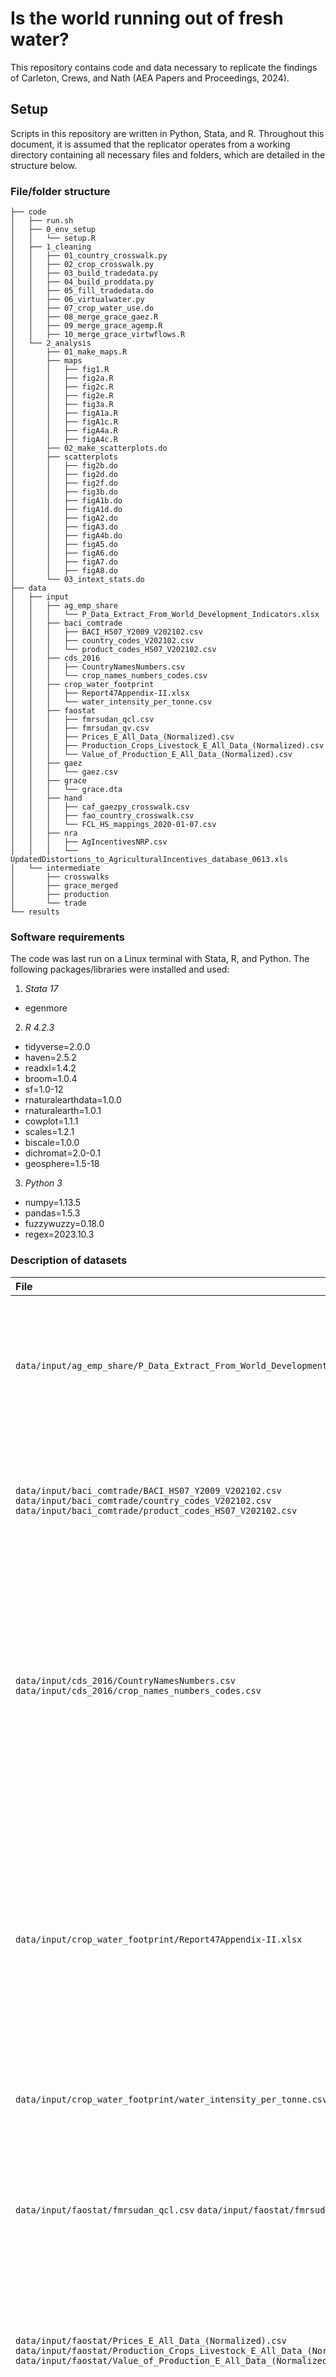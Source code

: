 # Is the world running out of fresh water?
This repository contains code and data necessary to replicate the findings of Carleton, Crews, and Nath (AEA Papers and Proceedings, 2024).

## Setup
Scripts in this repository are written in Python, Stata, and R. Throughout this document, it is assumed that the replicator operates from a working directory containing all necessary files and folders, which are detailed in the structure below.

### File/folder structure
```text
├── code
│   ├── run.sh
│   ├── 0_env_setup
│   │   └── setup.R
│   ├── 1_cleaning
│   │   ├── 01_country_crosswalk.py
│   │   ├── 02_crop_crosswalk.py
│   │   ├── 03_build_tradedata.py
│   │   ├── 04_build_proddata.py
│   │   ├── 05_fill_tradedata.do
│   │   ├── 06_virtualwater.py
│   │   ├── 07_crop_water_use.do
│   │   ├── 08_merge_grace_gaez.R
│   │   ├── 09_merge_grace_agemp.R
│   │   ├── 10_merge_grace_virtwflows.R
│   └── 2_analysis
│       ├── 01_make_maps.R
│       ├── maps
│       │   ├── fig1.R
│       │   ├── fig2a.R
│       │   ├── fig2c.R
│       │   ├── fig2e.R
│       │   ├── fig3a.R
│       │   ├── figA1a.R
│       │   ├── figA1c.R
│       │   ├── figA4a.R
│       │   ├── figA4c.R
│       ├── 02_make_scatterplots.do
│       ├── scatterplots
│       │   ├── fig2b.do
│       │   ├── fig2d.do
│       │   ├── fig2f.do
│       │   ├── fig3b.do
│       │   ├── figA1b.do
│       │   ├── figA1d.do
│       │   ├── figA2.do
│       │   ├── figA3.do
│       │   ├── figA4b.do
│       │   ├── figA5.do
│       │   ├── figA6.do
│       │   ├── figA7.do
│       │   ├── figA8.do
│       └── 03_intext_stats.do
├── data
│   ├── input
│   │   ├── ag_emp_share
│   │   │   └── P_Data_Extract_From_World_Development_Indicators.xlsx
│   │   ├── baci_comtrade
│   │   │   ├── BACI_HS07_Y2009_V202102.csv
│   │   │   ├── country_codes_V202102.csv
│   │   │   └── product_codes_HS07_V202102.csv
│   │   ├── cds_2016
│   │   │   ├── CountryNamesNumbers.csv
│   │   │   └── crop_names_numbers_codes.csv
│   │   ├── crop_water_footprint
│   │   │   ├── Report47Appendix-II.xlsx
│   │   │   └── water_intensity_per_tonne.csv
│   │   ├── faostat
│   │   │   ├── fmrsudan_qcl.csv
│   │   │   ├── fmrsudan_qv.csv
│   │   │   ├── Prices_E_All_Data_(Normalized).csv
│   │   │   ├── Production_Crops_Livestock_E_All_Data_(Normalized).csv
│   │   │   └── Value_of_Production_E_All_Data_(Normalized).csv
│   │   ├── gaez
│   │   │   └── gaez.csv
│   │   ├── grace
│   │   │   └── grace.dta
│   │   ├── hand
│   │   │   ├── caf_gaezpy_crosswalk.csv
│   │   │   ├── fao_country_crosswalk.csv
│   │   │   └── FCL_HS_mappings_2020-01-07.csv
│   │   ├── nra
│   │   │   ├── AgIncentivesNRP.csv
│   │   │   └── UpdatedDistortions_to_AgriculturalIncentives_database_0613.xls
│   └── intermediate
│       ├── crosswalks
│       ├── grace_merged
│       ├── production
│       └── trade
└── results
```

### Software requirements
The code was last run on a Linux terminal with Stata, R, and Python. The following packages/libraries were installed and used:
1. *Stata 17*
 - egenmore
2. *R 4.2.3*
 - tidyverse=2.0.0
 - haven=2.5.2
 - readxl=1.4.2
 - broom=1.0.4
 - sf=1.0-12
 - rnaturalearthdata=1.0.0
 - rnaturalearth=1.0.1
 - cowplot=1.1.1
 - scales=1.2.1
 - biscale=1.0.0
 - dichromat=2.0-0.1
 - geosphere=1.5-18
3. *Python 3*
 - numpy=1.13.5
 - pandas=1.5.3
 - fuzzywuzzy=0.18.0
 - regex=2023.10.3

### Description of datasets
| File | Source | 
|:-------------|:----:|
| `data/input/ag_emp_share/P_Data_Extract_From_World_Development_Indicators.xlsx` | Agricultural employment share in 2009. Obtained from the World Bank's [World Development Indicators Database](https://databank.worldbank.org/source/world-development-indicators). |
| `data/input/baci_comtrade/BACI_HS07_Y2009_V202102.csv` `data/input/baci_comtrade/country_codes_V202102.csv` `data/input/baci_comtrade/product_codes_HS07_V202102.csv` | Bilateral trade flows (version HS07) from UN Comtrade obtained through the BACI portal hosted by [CEPII](http://www.cepii.fr/CEPII/fr/bdd_modele/bdd_modele_item.asp?id=37). |
| `data/input/cds_2016/CountryNamesNumbers.csv` `data/input/cds_2016/crop_names_numbers_codes.csv` | Lists of unique country/crop names, numbers, *and codes*. The names and numbers match those used by [Costinot, Donaldson, & Smith (2016)](https://www.journals.uchicago.edu/doi/10.1086/684719), which got extracted from their replication package. |
| `data/input/crop_water_footprint/Report47Appendix-II.xlsx` | Crop water intensity data from [Mekonnen and Hoekstra (2011)](https://hess.copernicus.org/articles/15/1577/2011/) hosted by the [Water Footprint Network](https://www.waterfootprint.org/publications/) under "Value of Water Report: 47: The green, blue and grey water footprint of farm crops and derived crop products." |
| `data/input/crop_water_footprint/water_intensity_per_tonne.csv` | Table 4 of [Mekonnen and Hoekstra (2011)](https://hess.copernicus.org/articles/15/1577/2011/). |
| `data/input/faostat/fmrsudan_qcl.csv` `data/input/faostat/fmrsudan_qv.csv` | FAOSTAT Data Download interface to download the [QCL](https://www.fao.org/faostat/en/#data/QCL) and [QV](https://www.fao.org/faostat/en/#data/QV) data series for the former Sudan before the secession of South Sudan in 2011. |
| `data/input/faostat/Prices_E_All_Data_(Normalized).csv` `data/input/faostat/Production_Crops_Livestock_E_All_Data_(Normalized).csv` `data/input/faostat/Value_of_Production_E_All_Data_(Normalized).csv` | FAOSTAT Data Download interface to download the [QCL](https://www.fao.org/faostat/en/#data/QCL) and [QV](https://www.fao.org/faostat/en/#data/QV) data series for all countries. |
| `data/input/gaez/gaez.csv` | Crosswalk between [GAEZ (v4) Agro-climatic Potential Yield](https://gaez.fao.org/pages/theme-details-theme-3) fields and GRACE cells from [Carleton, Crews and Nath (2024)](https://www.levicrews.com/files/p-wateruse_paper.pdf). |
| `data/input/grace/grace.dta` | GRACE data from [Carleton, Crews and Nath (2024)](https://www.levicrews.com/files/p-wateruse_paper.pdf). GRACE cells are merged with groundwater levels estimates from [Fan, Li and Miguez-Macho (2013)](https://www.science.org/doi/10.1126/science.1229881), gridded cropped area fraction data from [Monfreda et al. (2008)](https://agupubs.onlinelibrary.wiley.com/doi/full/10.1029/2007GB002947) and from [Ramankutty et al. (2008)](https://agupubs.onlinelibrary.wiley.com/doi/full/10.1029/2007GB002952), and cumulative precipitation from the Global Metorological Forcing Dataset . The croppped area fraction data was accessed through the [SAGE portal](https://sage.nelson.wisc.edu/data-and-models/datasets/#globaluse). |
| `data/input/hand/caf_gaezpy_crosswalk.csv` | Crosswalk of crop names between GAEZ v4 and cropped area fraction data. |
| `data/input/hand/fao_country_crosswalk.csv` | Obtained from [deprecated FAO link](https://www.fao.org/countryprofiles/iso3list/en/). |
| `data/input/hand/FCL_HS_mappings_2020-01-07.csv` | Downloaded from [deprecated FAO link](http://datalab.review.fao.org/datalab/caliper/web/sites/default/files/2020-01/FCL_HS_mappings_2020-01-07.csv). |
| `data/input/nra/AgIncentivesNRP.csv` `data/input/nra/UpdatedDistortions_to_AgriculturalIncentives_database_0613.xls` | Obtained through the [AgIncentives Database](agincentives.org). |

## Instructions for replication
The analysis for this project can be fully replicated (from start to end) using the bash script `code/run.sh`. To do so, the replicator must install the software requirements detailed above and place the path of their working directory on line 18 of the bash script before executing it.
However, if the replicator wishes to only run the code partially or script by script, the programs should be executed in the following order (after setting the correct working directory):
1. `code/1_cleaning/01_country_crosswalk.py` creates a country name crosswalk used in later scripts.
2. `code/1_cleaning/02_crop_crosswalk.py` creates a crop crosswalk used in later scripts.
3. `code/1_cleaning/03_build_tradedata.py` cleans trade data from BACI/COMTRADE.
4. `code/1_cleaning/04_build_proddata.py` cleans production data from the FAO.
5. `code/1_cleaning/05_fill_tradedata.do` fills trade data with auto-consumption.
6. `code/1_cleaning/06_virtualwater.py` creates the virtual water flows estimates.
7. `code/1_cleaning/07_crop_water_use.do` produces global water use estimates per crop.
8. `code/1_cleaning/08_merge_grace_gaez.R` generates analysis-ready data at the GRACE grid cell level by merging them with productivity data from GAEZ v4.
9. `code/1_cleaning/09_merge_grace_agemp.R` generates analysis-ready data at the GRACE grid cell level by merging them with World Bank agricultural employment share data.
10. `code/1_cleaning/10_merge_grace_virtwflows.R` generates analysis-ready data at the GRACE grid cell level by merging them with virtual water flows estimates.
11. `code/2_analysis/01_make_maps.R` produces all maps (Figures 1, 2a, 2c, 2e, 3a, and Appendix Figures A1a, A1c, A4a and A4c) in the paper.
12. `code/2_analysis/02_make_scatterplots.do` produces all scatterplots (Figures 2b, 2d, 2f, 3b, and Appendix Figures A1b, A1d, A2, A3, A4b, A4d, A5, A6, A7, A8) in the paper.
13. `code/2_analysis/03_intext_stats.do` produces all in-text statistics in the paper.
